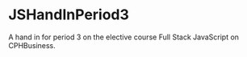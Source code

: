 # JSHandInPeriod3
A hand in for period 3 on the elective course Full Stack JavaScript on CPHBusiness.
